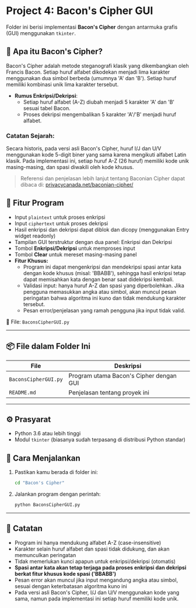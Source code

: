 # Project 4: Bacon's Cipher GUI

Folder ini berisi implementasi **Bacon's Cipher** dengan antarmuka grafis (GUI) menggunakan `tkinter`.

## 🧠 Apa itu Bacon's Cipher?

Bacon's Cipher adalah metode steganografi klasik yang dikembangkan oleh Francis Bacon. Setiap huruf alfabet dikodekan menjadi lima karakter menggunakan dua simbol berbeda (umumnya 'A' dan 'B'). Setiap huruf memiliki kombinasi unik lima karakter tersebut.

- **Rumus Enkripsi/Dekripsi**:
  - Setiap huruf alfabet (A-Z) diubah menjadi 5 karakter 'A' dan 'B' sesuai tabel Bacon.
  - Proses dekripsi mengembalikan 5 karakter 'A'/'B' menjadi huruf alfabet.

### Catatan Sejarah:
Secara historis, pada versi asli Bacon's Cipher, huruf I/J dan U/V menggunakan kode 5-digit biner yang sama karena mengikuti alfabet Latin klasik. Pada implementasi ini, setiap huruf A-Z (26 huruf) memiliki kode unik masing-masing, dan spasi diwakili oleh kode khusus.
> Referensi dan penjelasan lebih lanjut tentang Baconian Cipher dapat dibaca di:
> [privacycanada.net/baconian-cipher/](https://privacycanada.net/baconian-cipher/)

## 🧩 Fitur Program

- Input `plaintext` untuk proses enkripsi
- Input `ciphertext` untuk proses dekripsi
- Hasil enkripsi dan dekripsi dapat diblok dan dicopy (menggunakan Entry widget readonly)
- Tampilan GUI terstruktur dengan dua panel: Enkripsi dan Dekripsi
- Tombol **Enkripsi/Dekripsi** untuk memproses input
- Tombol **Clear** untuk mereset masing-masing panel
- **Fitur Khusus:**
  - Program ini dapat mengenkripsi dan mendekripsi spasi antar kata dengan kode khusus (misal: 'BBABB'), sehingga hasil enkripsi tetap dapat memisahkan kata dengan benar saat didekripsi kembali.
  - Validasi input: hanya huruf A-Z dan spasi yang diperbolehkan. Jika pengguna memasukkan angka atau simbol, akan muncul pesan peringatan bahwa algoritma ini kuno dan tidak mendukung karakter tersebut.
  - Pesan error/penjelasan yang ramah pengguna jika input tidak valid.

📄 File: `BaconsCipherGUI.py`

---
## 📦 File dalam Folder Ini

| File               | Deskripsi                                   |
|--------------------|----------------------------------------------|
| `BaconsCipherGUI.py` | Program utama Bacon's Cipher dengan GUI      |
| `README.md`        | Penjelasan tentang proyek ini                |

---
## ⚙️ Prasyarat

- Python 3.6 atau lebih tinggi  
- Modul `tkinter` (biasanya sudah terpasang di distribusi Python standar)

## 🚀 Cara Menjalankan

1. Pastikan kamu berada di folder ini:
   ```bash
   cd "Bacon's Cipher"
   ```
2. Jalankan program dengan perintah:
   ```bash
   python BaconsCipherGUI.py
   ```

---

## 📝 Catatan
- Program ini hanya mendukung alfabet A-Z (case-insensitive)
- Karakter selain huruf alfabet dan spasi tidak didukung, dan akan memunculkan peringatan
- Tidak memerlukan kunci apapun untuk enkripsi/dekripsi (otomatis)
- **Spasi antar kata akan tetap terjaga pada proses enkripsi dan dekripsi berkat fitur khusus kode spasi ('BBABB')**
- Pesan error akan muncul jika input mengandung angka atau simbol, sesuai dengan keterbatasan algoritma kuno ini
- Pada versi asli Bacon's Cipher, I/J dan U/V menggunakan kode yang sama, namun pada implementasi ini setiap huruf memiliki kode unik.
